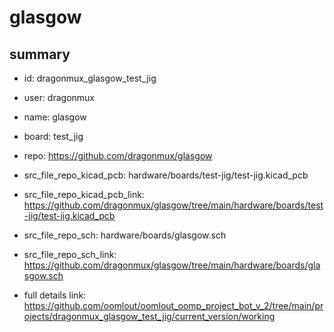 # glasgow
 
## summary 
* id: dragonmux_glasgow_test_jig
* user: dragonmux
* name: glasgow
* board: test_jig
* repo: https://github.com/dragonmux/glasgow
* src_file_repo_kicad_pcb: hardware/boards/test-jig/test-jig.kicad_pcb
* src_file_repo_kicad_pcb_link: https://github.com/dragonmux/glasgow/tree/main/hardware/boards/test-jig/test-jig.kicad_pcb


* src_file_repo_sch: hardware/boards/glasgow.sch
* src_file_repo_sch_link: https://github.com/dragonmux/glasgow/tree/main/hardware/boards/glasgow.sch
* full details link: https://github.com/oomlout/oomlout_oomp_project_bot_v_2/tree/main/projects/dragonmux_glasgow_test_jig/current_version/working  






